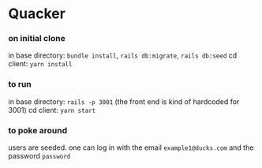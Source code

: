 # Quacker

### on initial clone
in base directory: `bundle install`, `rails db:migrate`, `rails db:seed`
cd client: `yarn install`

### to run
in base directory: `rails -p 3001` (the front end is kind of hardcoded for 3001)
cd client: `yarn start`

### to poke around
users are seeded. one can log in with the email `example1@ducks.com` and the password `password`
